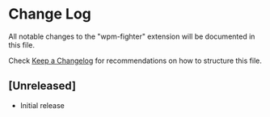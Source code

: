 # Change Log

All notable changes to the "wpm-fighter" extension will be documented in this file.

Check [Keep a Changelog](http://keepachangelog.com/) for recommendations on how to structure this file.

## [Unreleased]

- Initial release